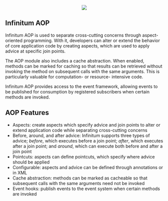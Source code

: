 <p align="center">
  <img id="Infinitum Framework" src="http://infinitumframework.com/images/infinitum.jpg" />
</p>

Infinitum AOP
-------------

Infinitum AOP is used to separate cross-cutting concerns through aspect-oriented programming. With it, developers can alter or extend the behavior of core application code by creating aspects, which are used to apply advice at specific join points.

The AOP module also includes a cache abstraction. When enabled, methods can be marked for caching so that results can be retrieved without invoking the method on subsequent calls with the same arguments. This is particularly valuable for computation- or resource- intensive code.

Infinitum AOP provides access to the event framework, allowing events to be published for consumption by registered subscribers when certain methods are invoked.

AOP Features
------------

* Aspects: create aspects which specify advice and join points to alter or extend application code while separating cross-cutting concerns
* Before, around, and after advice: Infinitum supports three types of advice; _before_, which executes before a join point; _after_, which executes after a join point; and _around_, which can execute both before and after a join point
* Pointcuts: aspects can define pointcuts, which specify where advice should be applied
* Configurable: aspects and advice can be defined through annotations or in XML
* Cache abstraction: methods can be marked as cacheable so that subsequent calls with the same arguments need not be invoked
* Event hooks: publish events to the event system when certain methods are invoked
